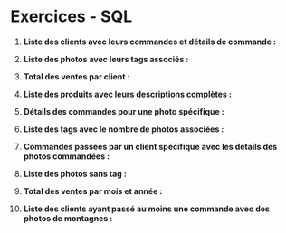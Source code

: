 # Exercices - SQL

1. **Liste des clients avec leurs commandes et détails de commande :**

2. **Liste des photos avec leurs tags associés :**

3. **Total des ventes par client :**

4. **Liste des produits avec leurs descriptions complètes :**

5. **Détails des commandes pour une photo spécifique :**

6. **Liste des tags avec le nombre de photos associées :**

7. **Commandes passées par un client spécifique avec les détails des photos commandées :**

8. **Liste des photos sans tag :**

9. **Total des ventes par mois et année :**

10. **Liste des clients ayant passé au moins une commande avec des photos de montagnes :**
